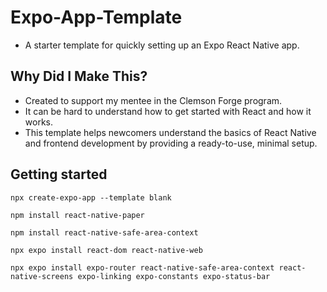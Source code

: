 # Expo-App-Template
- A starter template for quickly setting up an Expo React Native app.

## Why Did I Make This?
- Created to support my mentee in the Clemson Forge program.
- It can be hard to understand how to get started with React and how it works.
- This template helps newcomers understand the basics of React Native and frontend development by providing a ready-to-use, minimal setup.

## Getting started
```
npx create-expo-app --template blank

npm install react-native-paper

npm install react-native-safe-area-context

npx expo install react-dom react-native-web

npx expo install expo-router react-native-safe-area-context react-native-screens expo-linking expo-constants expo-status-bar
```
